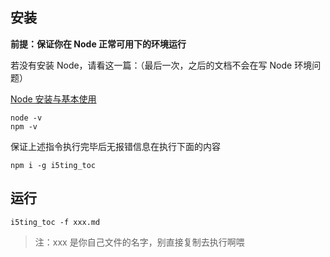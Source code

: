 ## 安装

**前提：保证你在 Node 正常可用下的环境运行**

若没有安装 Node，请看这一篇：（最后一次，之后的文档不会在写 Node 环境问题）

[Node 安装与基本使用](/03-back-end/02-node/01-Node-安装与基本使用.md)

```shell
node -v
npm -v
```

保证上述指令执行完毕后无报错信息在执行下面的内容

```shell
npm i -g i5ting_toc
```

## 运行

```shell
i5ting_toc -f xxx.md
```

> 注：xxx 是你自己文件的名字，别直接复制去执行啊喂